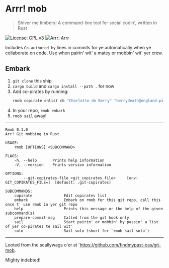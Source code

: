 # Arrr! mob

> Shiver me timbers! A command-line tool fer social codin', written in Rust

[![License: GPL v3](https://img.shields.io/badge/License-GPL%20v3-blue.svg?style=flat-square)](https://www.gnu.org/licenses/gpl-3.0)
[![Arrr: Arrr](https://img.shields.io/badge/pirate-arr-yellow)]()

Includes `Co-authored by` lines in commits for ye automatically when ye collaborate on code. Use when pairin' wit' a matey or mobbin' wit' yer crew.

## Embark

1. `git clone` this ship
1. `cargo build` and `cargo install --path .` for now
1. Add co-pirates by running:
    ```bash
    rmob copirate enlist cb "Charlotte de Berry" "berrydeath@england.pir"
    ```
1. In your repo, `rmob embark`
1. `rmob sail` away!

---
```
Rmob 0.1.0
Arr! Git mobbing in Rust

USAGE:
    rmob [OPTIONS] <SUBCOMMAND>

FLAGS:
    -h, --help       Prints help information
    -V, --version    Prints version information

OPTIONS:
        --git-copirates-file <git_copirates_file>     [env: GIT_COPIRATES_FILE=]  [default: .git-copirates]

SUBCOMMANDS:
    copirate              Edit copirates list
    embark                Embark on rmob fer this git repo, call this once t' use rmob in yer git repo
    help                  Prints this message or the help of the given subcommand(s)
    prepare-commit-msg    Called from the git hook only
    sail                  Start pairin' or mobbin' by passin' a list of yer co-pirates te sail wit'
    solo                  Sail solo (short fer `rmob sail solo`)
```
---

Looted from the scallywags o'er at 'https://github.com/findmypast-oss/git-mob.

Mighty indebted!
